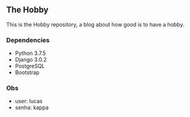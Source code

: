 ## The Hobby

This is the Hobby repository, a blog about how good is to have a hobby.

### Dependencies

- Python 3.7.5
- Django 3.0.2
- PostgreSQL
- Bootstrap

### Obs

- user: lucas
- senha: kappa
